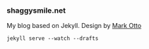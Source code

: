 ### shaggysmile.net
My blog based on Jekyll. Design by [Mark Otto](https://github.com/mdo)

    jekyll serve --watch --drafts